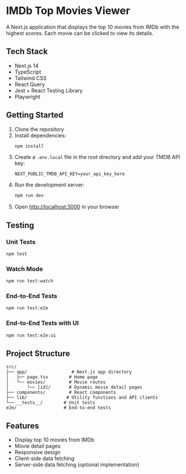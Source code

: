 # IMDb Top Movies Viewer

A Next.js application that displays the top 10 movies from IMDb with the highest scores. Each movie can be clicked to view its details.

## Tech Stack

- Next.js 14
- TypeScript
- Tailwind CSS
- React Query
- Jest + React Testing Library
- Playwright

## Getting Started

1. Clone the repository
2. Install dependencies:
   ```bash
   npm install
   ```
3. Create a `.env.local` file in the root directory and add your TMDB API key:
   ```
   NEXT_PUBLIC_TMDB_API_KEY=your_api_key_here
   ```
4. Run the development server:
   ```bash
   npm run dev
   ```
5. Open [http://localhost:3000](http://localhost:3000) in your browser

## Testing

### Unit Tests
```bash
npm test
```

### Watch Mode
```bash
npm run test:watch
```

### End-to-End Tests
```bash
npm run test:e2e
```

### End-to-End Tests with UI
```bash
npm run test:e2e:ui
```

## Project Structure

```
src/
├── app/                 # Next.js app directory
│   ├── page.tsx        # Home page
│   └── movies/         # Movie routes
│       └── [id]/       # Dynamic movie detail pages
├── components/         # React components
├── lib/               # Utility functions and API clients
└── __tests__/        # Unit tests
e2e/                  # End-to-end tests
```

## Features

- Display top 10 movies from IMDb
- Movie detail pages
- Responsive design
- Client-side data fetching
- Server-side data fetching (optional implementation)
